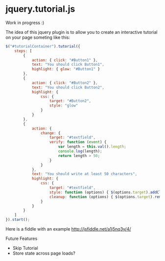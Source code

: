 jquery.tutorial.js
==================
Work in progress :)

The idea of this jquery plugin is to allow you to create an interactive tutorial on your page someting like this:  

```javascript
$("#tutorialContainer").tutorial({
    steps: [
        {
            action: { click: "#Button1" },
            text: "You should click Button1",
            highlight: { glow: "#Button1" }
        },
        {
            action: { click: "#Button2" },
            text: "You should click Button2",
            highlight: {
                css: {
                    target: "#Button2",
                    style: "glow"
                }
            }
        },
        {
            action: {
                change: {
                    target: "#textfield",
                    verify: function (event) {
                        var length = this.val().length;
                        console.log(length);
                        return length > 50;
                    }
                }
            },
            text: "You should write at least 50 characters",
            highlight: {
                css: {
                    target: "#textfield",
                    style: function (options) { $(options.target).addClass("glow"); }, // What about cleanup? how does the css highlighter cleanup the action performed by that function?
                    cleanup: function (options) { $(options.target).removeClass("glow"); }
                }
            }
        }
    ]
}).start();
```

Here is a fiddle with an example
http://jsfiddle.net/a1j5nq3y/4/

Future Features  

* Skip Tutorial
* Store state across page loads?
